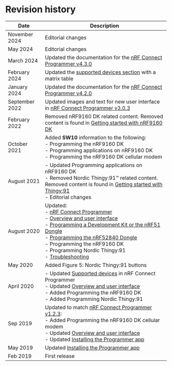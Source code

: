 # Revision history

| Date       | Description                                                                                                                                                                                  |
|------------|----------------------------------------------------------------------------------------------------------------------------------------------------------------------------------------------|
| November 2024   | Editorial changes |
| May 2024   | Editorial changes |
| March 2024 | Updated the documentation for the [nRF Connect Programmer v4.3.0](https://github.com/NordicSemiconductor/pc-nrfconnect-programmer/blob/main/Changelog.md)                                               |
| February 2024  | Updated the [supported devices section](index.md#supported-devices) with a matrix table                                               |
| January 2024   | Updated the documentation for the [nRF Connect Programmer v4.2.0](https://github.com/NordicSemiconductor/pc-nrfconnect-programmer/blob/main/Changelog.md)                                               |
| September 2022 | Updated images and text for new user interface in [nRF Connect Programmer v3.0.3](https://github.com/NordicSemiconductor/pc-nrfconnect-programmer/blob/main/Changelog.md#303---2022-06-17)                                               |
| February 2022 | Removed nRF9160 DK related content. Removed content is found in [Getting started with nRF9160 DK](https://docs.nordicsemi.com/bundle/ncs-latest/page/nrf/device_guides/working_with_nrf/nrf91/nrf9160_gs.html)                         |
| October 2021  | Added **SW10** information to the following:</br>   - Programming the nRF9160 DK</br>   - Programming applications on nRF9160 DK</br>   - Programming the nRF9160 DK cellular modem |
| August 2021 | - Updated Programming applications on nRF9160 DK</br>   - Removed Nordic Thingy:91™ related content. Removed content is found in [Getting started with Thingy:91](https://docs.nordicsemi.com/bundle/ncs-latest/page/nrf/device_guides/working_with_nrf/nrf91/thingy91_gsg.html)</br>   - Editorial changes |
| August 2020 | Updated:</br>   - [nRF Connect Programmer](index.md)</br>   - [Overview and user interface](overview.md)</br>   - [Programming a Development Kit or the nRF51 Dongle](programming_dk.md)</br>   - [Programming the nRF52840 Dongle](programming_dongle.md)</br>   - Programming the nRF9160 DK</br>   - Programming Nordic Thingy:91</br>   - [Troubleshooting](troubleshooting.md) |
| May 2020    | Added Figure 5: Nordic Thingy:91 buttons                                                                     |
| April 2020  | - Updated [Supported devices](index.md) in nRF Connect Programmer</br>   - Updated [Overview and user interface](overview.md)</br>   - Added Programming the nRF9160 DK</br>   - Added Programming Nordic Thingy:91 |
| Sep 2019   | Updated to match [nRF Connect Programmer v1.2.3](https://github.com/NordicSemiconductor/pc-nrfconnect-programmer/blob/main/Changelog.md#123---2019-08-30):</br>   - Added Programming the nRF9160 DK cellular modem</br>   - Updated [Overview and user interface](overview.md)</br>   - Updated [Installing the Programmer app](installing.md) |
| May 2019   | Updated [Installing the Programmer app](installing.md)                                                                   |
| Feb 2019   | First release                                                                                                                                                                              |
